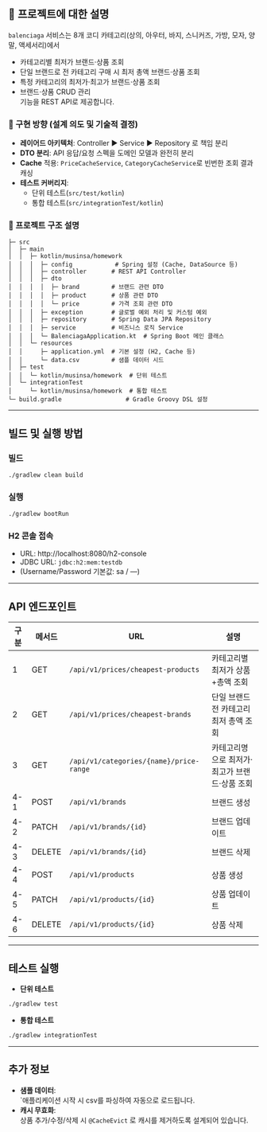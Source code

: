 ## 📌 프로젝트에 대한 설명

`balenciaga` 서비스는 8개 코디 카테고리(상의, 아우터, 바지, 스니커즈, 가방, 모자, 양말, 액세서리)에서

- 카테고리별 최저가 브랜드·상품 조회
- 단일 브랜드로 전 카테고리 구매 시 최저 총액 브랜드·상품 조회
- 특정 카테고리의 최저가·최고가 브랜드·상품 조회
- 브랜드·상품 CRUD 관리  
  기능을 REST API로 제공합니다.

### 🚩 구현 방향 (설계 의도 및 기술적 결정)

- **레이어드 아키텍처**: Controller ▶ Service ▶ Repository 로 책임 분리
- **DTO 분리**: API 응답/요청 스펙을 도메인 모델과 완전히 분리
- **Cache** 적용: `PriceCacheService`, `CategoryCacheService`로 빈번한 조회 결과 캐싱
- **테스트 커버리지**:
    - 단위 테스트(`src/test/kotlin`)
    - 통합 테스트(`src/integrationTest/kotlin`)

### 🚩 프로젝트 구조 설명

```
├─ src
│  ├─ main
│  │  ├─ kotlin/musinsa/homework
│  │  │  ├─ config            # Spring 설정 (Cache, DataSource 등)
│  │  │  ├─ controller       # REST API Controller
│  │  │  ├─ dto
│  │  │  │  ├─ brand         # 브랜드 관련 DTO
│  │  │  │  ├─ product       # 상품 관련 DTO
│  │  │  │  └─ price         # 가격 조회 관련 DTO
│  │  │  ├─ exception        # 글로벌 예외 처리 및 커스텀 예외
│  │  │  ├─ repository       # Spring Data JPA Repository
│  │  │  ├─ service          # 비즈니스 로직 Service
│  │  │  └─ BalenciagaApplication.kt  # Spring Boot 메인 클래스
│  │  └─ resources
│  │     ├─ application.yml  # 기본 설정 (H2, Cache 등)
│  │     └─ data.csv         # 샘플 데이터 시드
│  ├─ test
│  │  └─ kotlin/musinsa/homework  # 단위 테스트
│  └─ integrationTest
│     └─ kotlin/musinsa/homework  # 통합 테스트
└─ build.gradle                  # Gradle Groovy DSL 설정
```

---
## 빌드 및 실행 방법

### 빌드
```bash
./gradlew clean build
```

### 실행
```bash
./gradlew bootRun
```

### H2 콘솔 접속

- URL: http://localhost:8080/h2-console
- JDBC URL: `jdbc:h2:mem:testdb`
- (Username/Password 기본값: sa / —)

---

## API 엔드포인트

| 구분  | 메서드    | URL                                     | 설명                        |
|-----|--------|-----------------------------------------|---------------------------|
| 1   | GET    | `/api/v1/prices/cheapest-products`      | 카테고리별 최저가 상품+총액 조회        |
| 2   | GET    | `/api/v1/prices/cheapest-brands`        | 단일 브랜드 전 카테고리 최저 총액 조회    |
| 3   | GET    | `/api/v1/categories/{name}/price-range` | 카테고리명으로 최저가·최고가 브랜드·상품 조회 |
| 4-1 | POST   | `/api/v1/brands`                        | 브랜드 생성                    |
| 4-2 | PATCH  | `/api/v1/brands/{id}`                   | 브랜드 업데이트                  |
| 4-3 | DELETE | `/api/v1/brands/{id}`                   | 브랜드 삭제                    |
| 4-4 | POST   | `/api/v1/products`                      | 상품 생성                     |
| 4-5 | PATCH  | `/api/v1/products/{id}`                 | 상품 업데이트                   |
| 4-6 | DELETE | `/api/v1/products/{id}`                 | 상품 삭제                     |

---
## 테스트 실행

- **단위 테스트**

```bash
./gradlew test
```

- **통합 테스트**

```bash
./gradlew integrationTest
```

---

## 추가 정보

- **샘플 데이터**:  
  `애플리케이션 시작 시 csv를 파싱하여 자동으로 로드됩니다.
- **캐시 무효화**:  
  상품 추가/수정/삭제 시 `@CacheEvict` 로 캐시를 제거하도록 설계되어 있습니다.
